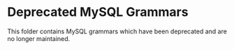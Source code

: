 # Deprecated MySQL Grammars

This folder contains MySQL grammars which have been deprecated and are no longer maintained.

